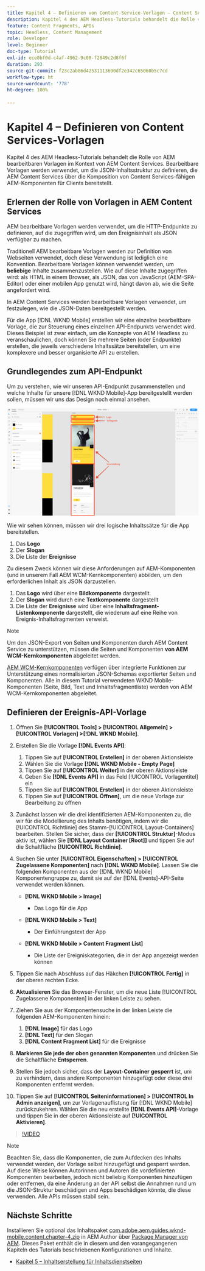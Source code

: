 ```yaml
---
title: Kapitel 4 – Definieren von Content-Service-Vorlagen – Content Services
description: Kapitel 4 des AEM Headless-Tutorials behandelt die Rolle von AEM bearbeitbaren Vorlagen im Kontext von AEM Content Services. Bearbeitbare Vorlagen werden verwendet, um die JSON-Inhaltsstruktur zu definieren, die AEM Content Services letztendlich bereitstellt.
feature: Content Fragments, APIs
topic: Headless, Content Management
role: Developer
level: Beginner
doc-type: Tutorial
exl-id: ece0bf0d-c4af-4962-9c00-f2849c2d8f6f
duration: 293
source-git-commit: f23c2ab86d42531113690df2e342c65060b5c7cd
workflow-type: ht
source-wordcount: '778'
ht-degree: 100%

---
```


# Kapitel 4 – Definieren von Content Services-Vorlagen

Kapitel 4 des AEM Headless-Tutorials behandelt die Rolle von AEM bearbeitbaren Vorlagen im Kontext von AEM Content Services. Bearbeitbare Vorlagen werden verwendet, um die JSON-Inhaltsstruktur zu definieren, die AEM Content Services über die Komposition von Content Services-fähigen AEM-Komponenten für Clients bereitstellt.

## Erlernen der Rolle von Vorlagen in AEM Content Services

AEM bearbeitbare Vorlagen werden verwendet, um die HTTP-Endpunkte zu definieren, auf die zugegriffen wird, um den Ereignisinhalt als JSON verfügbar zu machen.

Traditionell AEM bearbeitbare Vorlagen werden zur Definition von Webseiten verwendet, doch diese Verwendung ist lediglich eine Konvention. Bearbeitbare Vorlagen können verwendet werden, um **beliebige** Inhalte zusammenzustellen. Wie auf diese Inhalte zugegriffen wird: als HTML in einem Browser, als JSON, das von JavaScript (AEM-SPA-Editor) oder einer mobilen App genutzt wird, hängt davon ab, wie die Seite angefordert wird.

In AEM Content Services werden bearbeitbare Vorlagen verwendet, um festzulegen, wie die JSON-Daten bereitgestellt werden.

Für die App [!DNL WKND Mobile] erstellen wir eine einzelne bearbeitbare Vorlage, die zur Steuerung eines einzelnen API-Endpunkts verwendet wird. Dieses Beispiel ist zwar einfach, um die Konzepte von AEM Headless zu veranschaulichen, doch können Sie mehrere Seiten (oder Endpunkte) erstellen, die jeweils verschiedene Inhaltssätze bereitstellen, um eine komplexere und besser organisierte API zu erstellen.

## Grundlegendes zum API-Endpunkt

Um zu verstehen, wie wir unseren API-Endpunkt zusammenstellen und welche Inhalte für unsere [!DNL WKND Mobile]-App bereitgestellt werden sollen, müssen wir uns das Design noch einmal ansehen.

![Ereignis-API-Seitenzerlegung](./assets/chapter-4/design-to-component-mapping.png)

Wie wir sehen können, müssen wir drei logische Inhaltssätze für die App bereitstellen.

1. Das **Logo**
2. Der **Slogan**
3. Die Liste der **Ereignisse**

Zu diesem Zweck können wir diese Anforderungen auf AEM-Komponenten (und in unserem Fall AEM WCM-Kernkomponenten) abbilden, um den erforderlichen Inhalt als JSON darzustellen.

1. Das **Logo** wird über eine **Bildkomponente** dargestellt.
2. Der **Slogan** wird durch eine **Textkomponente** dargestellt
3. Die Liste der **Ereignisse** wird über eine **Inhaltsfragment-Listenkomponente** dargestellt, die wiederum auf eine Reihe von Ereignis-Inhaltsfragmenten verweist.

>[!NOTE]
>
>Um den JSON-Export von Seiten und Komponenten durch AEM Content Service zu unterstützen, müssen die Seiten und Komponenten **von AEM WCM-Kernkomponenten** abgeleitet werden.
>
>[AEM WCM-Kernkomponenten](https://github.com/Adobe-Marketing-Cloud/aem-core-wcm-components) verfügen über integrierte Funktionen zur Unterstützung eines normalisierten JSON-Schemas exportierter Seiten und Komponenten. Alle in diesem Tutorial verwendeten WKND Mobile-Komponenten (Seite, Bild, Text und Inhaltsfragmentliste) werden von AEM WCM-Kernkomponenten abgeleitet.

## Definieren der Ereignis-API-Vorlage

1. Öffnen Sie **[!UICONTROL Tools] > [!UICONTROL Allgemein] > [!UICONTROL Vorlagen] >[!DNL WKND Mobile]**.

1. Erstellen Sie die Vorlage **[!DNL Events API]**:

   1. Tippen Sie auf **[!UICONTROL Erstellen]** in der oberen Aktionsleiste
   1. Wählen Sie die Vorlage **[!DNL WKND Mobile - Empty Page]**
   1. Tippen Sie auf **[!UICONTROL Weiter]** in der oberen Aktionsleiste
   1. Geben Sie **[!DNL Events API]** in das Feld [!UICONTROL Vorlagentitel] ein
   1. Tippen Sie auf **[!UICONTROL Erstellen]** in der oberen Aktionsleiste
   1. Tippen Sie auf **[!UICONTROL Öffnen]**, um die neue Vorlage zur Bearbeitung zu öffnen

1. Zunächst lassen wir die drei identifizierten AEM-Komponenten zu, die wir für die Modellierung des Inhalts benötigen, indem wir die [!UICONTROL Richtlinie] des Stamm-[!UICONTROL Layout-Containers] bearbeiten. Stellen Sie sicher, dass der **[!UICONTROL Struktur]**-Modus aktiv ist, wählen Sie **[!DNL Layout Container \[Root\]]** und tippen Sie auf die Schaltfläche **[!UICONTROL Richtlinie]**.
1. Suchen Sie unter **[!UICONTROL Eigenschaften] > [!UICONTROL Zugelassene Komponenten]** nach **[!DNL WKND Mobile]**. Lassen Sie die folgenden Komponenten aus der [!DNL WKND Mobile] Komponentengruppe zu, damit sie auf der [!DNL Events]-API-Seite verwendet werden können.

   * **[!DNL WKND Mobile > Image]**

      * Das Logo für die App

   * **[!DNL WKND Mobile > Text]**

      * Der Einführungstext der App

   * **[!DNL WKND Mobile > Content Fragment List]**

      * Die Liste der Ereigniskategorien, die in der App angezeigt werden können

1. Tippen Sie nach Abschluss auf das Häkchen **[!UICONTROL Fertig]** in der oberen rechten Ecke.
1. **Aktualisieren** Sie das Browser-Fenster, um die neue Liste [!UICONTROL Zugelassene Komponenten] in der linken Leiste zu sehen.
1. Ziehen Sie aus der Komponentensuche in der linken Leiste die folgenden AEM-Komponenten hinein:
   1. **[!DNL Image]** für das Logo
   2. **[!DNL Text]** für den Slogan
   3. **[!DNL Content Fragment List]** für die Ereignisse
1. **Markieren Sie jede der oben genannten Komponenten** und drücken Sie die Schaltfläche **Entsperren**.
1. Stellen Sie jedoch sicher, dass der **Layout-Container** **gesperrt** ist, um zu verhindern, dass andere Komponenten hinzugefügt oder diese drei Komponenten entfernt werden.
1. Tippen Sie auf **[!UICONTROL Seiteninformationen] > [!UICONTROL In Admin anzeigen]**, um zur Vorlagenauflistung für [!DNL WKND Mobile] zurückzukehren. Wählen Sie die neu erstellte **[!DNL Events API]**-Vorlage und tippen Sie in der oberen Aktionsleiste auf **[!UICONTROL Aktivieren]**.

>[!VIDEO](https://video.tv.adobe.com/v/28342?quality=12&learn=on)

>[!NOTE]
>
> Beachten Sie, dass die Komponenten, die zum Aufdecken des Inhalts verwendet werden, der Vorlage selbst hinzugefügt und gesperrt werden. Auf diese Weise können Autorinnen und Autoren die vordefinierten Komponenten bearbeiten, jedoch nicht beliebig Komponenten hinzufügen oder entfernen, da eine Änderung an der API selbst die Annahmen rund um die JSON-Struktur beschädigen und Apps beschädigen könnte, die diese verwenden. Alle APIs müssen stabil sein.

## Nächste Schritte

Installieren Sie optional das Inhaltspaket [com.adobe.aem.guides.wknd-mobile.content.chapter-4.zip](https://github.com/adobe/aem-guides-wknd-mobile/releases/latest) in AEM Author über [Package Manager von AEM](http://localhost:4502/crx/packmgr/index.jsp). Dieses Paket enthält die in diesem und den vorangegangenen Kapiteln des Tutorials beschriebenen Konfigurationen und Inhalte.

* [Kapitel 5 – Inhaltserstellung für Inhaltsdienstseiten](./chapter-5.md)
